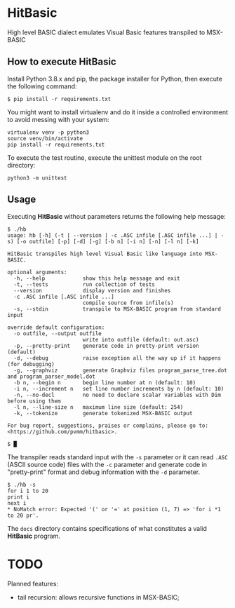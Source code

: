 # HitBasic
High level BASIC dialect emulates Visual Basic features transpiled to MSX-BASIC

How to execute HitBasic
-----------------------

Install Python 3.8.x and pip, the package installer for Python, then execute the following command:

```
$ pip install -r requirements.txt
```

You might want to install virtualenv and do it inside a controlled environment to avoid messing with your system:
```
virtualenv venv -p python3
source venv/bin/activate
pip install -r requirements.txt
```

To execute the test routine, execute the unittest module on the root directory:
```
python3 -m unittest
```

Usage
-----

Executing **HitBasic** without parameters returns the following help message:

```
$ ./hb
usage: hb [-h] (-t | --version | -c .ASC infile [.ASC infile ...] | -s) [-o outfile] [-p] [-d] [-g] [-b n] [-i n] [-n] [-l n] [-k]

HitBasic transpiles high level Visual Basic like language into MSX-BASIC.

optional arguments:
  -h, --help            show this help message and exit
  -t, --tests           run collection of tests
  --version             display version and finishes
  -c .ASC infile [.ASC infile ...]
                        compile source from infile(s)
  -s, --stdin           transpile to MSX-BASIC program from standard input

override default configuration:
  -o outfile, --output outfile
                        write into outfile (default: out.asc)
  -p, --pretty-print    generate code in pretty-print version (default)
  -d, --debug           raise exception all the way up if it happens (for debugging)
  -g, --graphviz        generate Graphviz files program_parse_tree.dot and program_parser_model.dot
  -b n, --begin n       begin line number at n (default: 10)
  -i n, --increment n   set line number increments by n (default: 10)
  -n, --no-decl         no need to declare scalar variables with Dim before using them
  -l n, --line-size n   maximum line size (default: 254)
  -k, --tokenize        generate tokenized MSX-BASIC output

For bug report, suggestions, praises or complains, please go to: <https://github.com/pvmm/hitbasic>.

$ █ 
```

The transpiler reads standard input with the `-s` parameter or it can read `.ASC` (ASCII source code) files with the `-c` parameter and generate code in "pretty-print" format and debug information with the `-d` parameter.


```
$ ./hb -s
for i 1 to 20
print i
next i
* NoMatch error: Expected '(' or '=' at position (1, 7) => 'for i *1 to 20 pr'.
```

The `docs` directory contains specifications of what constitutes a valid **HitBasic** program.


TODO
====

Planned features:
* tail recursion: allows recursive functions in MSX-BASIC;
